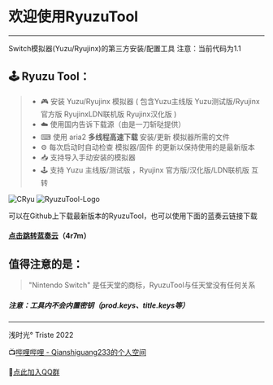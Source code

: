 # 欢迎使用RyuzuTool

------

Switch模拟器(Yuzu/Ryujinx)的第三方安装/配置工具
注意：当前代码为1.1
## 🕹️ Ryuzu Tool：

> * 🎮 安装 Yuzu/Ryujinx 模拟器 ( 包含Yuzu主线版 Yuzu测试版/Ryujinx官方版 RyujinxLDN联机版 Ryujinx汉化版 )
> * ☁️ 使用国内告诉下载源（由是一刀斩哒提供）
> * ⌨ 使用 aria2 **多线程高速下载** 安装/更新 模拟器所需的文件
> * ⚙️ 每次启动时自动检查 模拟器/固件 的更新以保持使用的是最新版本 
> * 📥 支持导入手动安装的模拟器
> * 🕹️ 支持 Yuzu 主线版/测试版 ，Ryujinx 官方版/汉化版/LDN联机版 互转

![CRyu](https://s3.bmp.ovh/imgs/2022/02/e579db97d4876a2f.png)
![RyuzuTool-Logo](https://s3.bmp.ovh/imgs/2022/02/00edfd080f3240f3.png)

可以在Github上下载最新版本的RyuzuTool，也可以使用下面的蓝奏云链接下载

#### [点击跳转蓝奏云](https://qiantime.lanzouw.com/b020eimda)（4r7m）

## 值得注意的是：
>  "Nintendo Switch" 是任天堂的商标，RyuzuTool与任天堂没有任何关系

##### 注意：工具内不会内置密钥（prod.keys、title.keys等）
------

浅时光° Triste 2022

📺[哔哩哔哩 - Qianshiguang233的个人空间](https://space.bilibili.com/1650726013)

🐧[点此加入QQ群](https://qm.qq.com/cgi-bin/qm/qr?k=CYpbVCqv2xdQaRck4IMIuzsZHPYEtN5-&jump_from=webapi)
